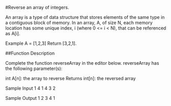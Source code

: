 #Reverse an array of integers.

An array is a type of data structure that stores elements of the same type in a contiguous block of memory. In an array, A, of size N, each memory location has some unique index, i (where 0 <= i < N), that can be referenced as A[i].

Example
A = [1,2,3]
Return [3,2,1].

##Function Description

Complete the function reverseArray in the editor below.
reverseArray has the following parameter(s):

int A[n]: the array to reverse
Returns
int[n]: the reversed array

Sample Input 1
4
1 4 3 2

Sample Output 1
2 3 4 1
